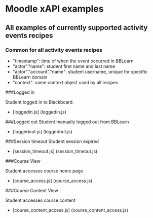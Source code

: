 # Moodle xAPI examples

## All examples of currently supported activity events recipes

### Common for all activity events recipes

* "timestamp": time of when the event occurred in BBLearn
* "actor"."name": student first name and last name
* "actor"."account"."name": student username, unique for specific BBLearn domain
* "context": same context object used by all recipes 

###Logged in

Student logged in to Blackboard.

* [loggedin.js] (loggedin.js)

###Logged out
Student manually logged out from BBLearn

* [loggedout.js] (loggedout.js)

###Session timeout
Student session expired

* [session_timeout.js] (session_timeout.js)

###Course View

Student accesses course home page

* [course_access.js] (course_access.js)

###Course Content View

Student accesses course content

* [course_content_access.js] (course_content_access.js)